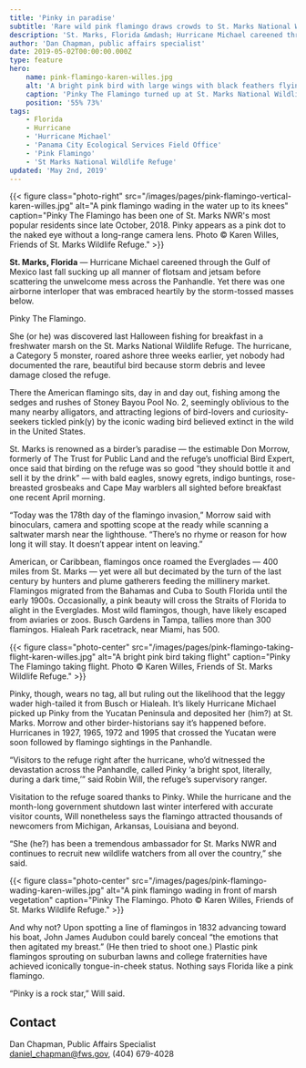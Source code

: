 ```yaml
---
title: 'Pinky in paradise'
subtitle: 'Rare wild pink flamingo draws crowds to St. Marks National Wildlife Refuge'
description: 'St. Marks, Florida &mdash; Hurricane Michael careened through the Gulf of Mexico last fall sucking up all manner of flotsam and jetsam before scattering the unwelcome mess across the Panhandle. Yet there was one airborne interloper that was embraced heartily by the storm-tossed masses below. Pinky The Flamingo.'
author: 'Dan Chapman, public affairs specialist'
date: 2019-05-02T00:00:00.000Z
type: feature
hero:
    name: pink-flamingo-karen-willes.jpg
    alt: 'A bright pink bird with large wings with black feathers flying across a blue sky'
    caption: 'Pinky The Flamingo turned up at St. Marks National Wildlife Refuge in Florida after Hurricane Michael. Photo © Karen Willes, Friends of St. Marks Wildlife Refuge.'
    position: '55% 73%'
tags:
    - Florida
    - Hurricane
    - 'Hurricane Michael'
    - 'Panama City Ecological Services Field Office'
    - 'Pink Flamingo'
    - 'St Marks National Wildlife Refuge'
updated: 'May 2nd, 2019'
---
```


{{< figure class="photo-right" src="/images/pages/pink-flamingo-vertical-karen-willes.jpg" alt="A pink flamingo wading in the water up to its knees" caption="Pinky The Flamingo has been one of St. Marks NWR's most popular residents since late October, 2018. Pinky appears as a pink dot to the naked eye without a long-range camera lens. Photo © Karen Willes, Friends of St. Marks Wildlife Refuge." >}}

**St. Marks, Florida** &mdash; Hurricane Michael careened through the Gulf of Mexico last fall sucking up all manner of flotsam and jetsam before scattering the unwelcome mess across the Panhandle. Yet there was one airborne interloper that was embraced heartily by the storm-tossed masses below.

Pinky The Flamingo.

She (or he) was discovered last Halloween fishing for breakfast in a freshwater marsh on the St. Marks National Wildlife Refuge. The hurricane, a Category 5 monster, roared ashore three weeks earlier, yet nobody had documented the rare, beautiful bird because storm debris and levee damage closed the refuge. 

There the American flamingo sits, day in and day out, fishing among the sedges and rushes of Stoney Bayou Pool No. 2, seemingly oblivious to the many nearby alligators, and attracting legions of bird-lovers and curiosity-seekers tickled pink(y) by the iconic wading bird believed extinct in the wild in the United States.

St. Marks is renowned as a birder’s paradise &mdash; the estimable Don Morrow, formerly of The Trust for Public Land and the refuge’s unofficial Bird Expert, once said that birding on the refuge was so good “they should bottle it and sell it by the drink” &mdash; with bald eagles, snowy egrets, indigo buntings, rose-breasted grosbeaks and Cape May warblers all sighted before breakfast one recent April morning.

“Today was the 178th day of the flamingo invasion,” Morrow said with binoculars, camera and spotting scope at the ready while scanning a saltwater marsh near the lighthouse. “There’s no rhyme or reason for how long it will stay. It doesn’t appear intent on leaving.”

American, or Caribbean, flamingos once roamed the Everglades &mdash; 400 miles from St. Marks &mdash; yet were all but decimated by the turn of the last century by hunters and plume gatherers feeding the millinery market. Flamingos migrated from the Bahamas and Cuba to South Florida until the early 1900s. Occasionally, a pink beauty will cross the Straits of Florida to alight in the Everglades. Most wild flamingos, though, have likely escaped from aviaries or zoos. Busch Gardens in Tampa, tallies more than 300 flamingos. Hialeah Park racetrack, near Miami, has 500.

{{< figure class="photo-center" src="/images/pages/pink-flamingo-taking-flight-karen-willes.jpg" alt="A bright pink bird taking flight" caption="Pinky The Flamingo taking flight. Photo © Karen Willes, Friends of St. Marks Wildlife Refuge." >}}

Pinky, though, wears no tag, all but ruling out the likelihood that the leggy wader high-tailed it from Busch or Hialeah. It’s likely Hurricane Michael picked up Pinky from the Yucatan Peninsula and deposited her (him?) at St. Marks. Morrow and other birder-historians say it’s happened before. Hurricanes in 1927, 1965, 1972 and 1995 that crossed the Yucatan were soon followed by flamingo sightings in the Panhandle.

“Visitors to the refuge right after the hurricane, who’d witnessed the devastation across the Panhandle, called Pinky ‘a bright spot, literally, during a dark time,’” said Robin Will, the refuge’s supervisory ranger. 

Visitation to the refuge soared thanks to Pinky. While the hurricane and the month-long government shutdown last winter interfered with accurate visitor counts, Will nonetheless says the flamingo attracted thousands of newcomers from Michigan, Arkansas, Louisiana and beyond. 

“She (he?) has been a tremendous ambassador for St. Marks NWR and continues to recruit new wildlife watchers from all over the country,” she said. 

{{< figure class="photo-center" src="/images/pages/pink-flamingo-wading-karen-willes.jpg" alt="A pink flamingo wading in front of marsh vegetation" caption="Pinky The Flamingo. Photo © Karen Willes, Friends of St. Marks Wildlife Refuge." >}}

And why not? Upon spotting a line of flamingos in 1832 advancing toward his boat, John James Audubon could barely conceal “the emotions that then agitated my breast.” (He then tried to shoot one.) Plastic pink flamingos sprouting on suburban lawns and college fraternities have achieved iconically tongue-in-cheek status. Nothing says Florida like a pink flamingo.

“Pinky is a rock star,” Will said. 

## Contact

Dan Chapman, Public Affairs Specialist  
[daniel_chapman@fws.gov](mailto:daniel_chapman@fws.gov), (404) 679-4028